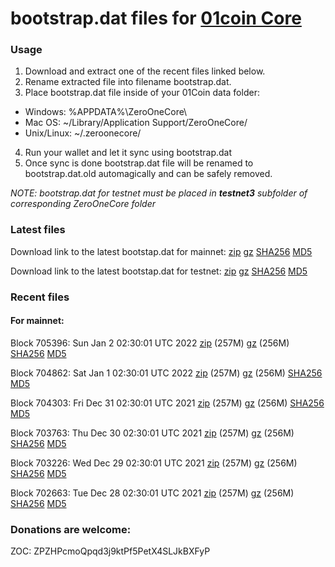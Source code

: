# bootstrap.dat files for [01coin Core](https://01coin.io)

### Usage

1. Download and extract one of the recent files linked below.
2. Rename extracted file into filename bootstrap.dat.
3. Place bootstrap.dat file inside of your 01Coin data folder:
 - Windows: %APPDATA%\ZeroOneCore\
 - Mac OS: ~/Library/Application Support/ZeroOneCore/
 - Unix/Linux: ~/.zeroonecore/
4. Run your wallet and let it sync using bootstrap.dat
5. Once sync is done bootstrap.dat file will be renamed to bootstrap.dat.old automagically and can be safely removed.

_NOTE: bootstrap.dat for testnet must be placed in **testnet3** subfolder of corresponding ZeroOneCore folder_

### Latest files
Download link to the latest bootstap.dat for mainnet: [zip](https://files.01coin.io/mainnet/bootstrap.dat.zip) [gz](https://files.01coin.io/mainnet/bootstrap.dat.tar.gz) [SHA256](https://files.01coin.io/mainnet/sha256.txt) [MD5](https://files.01coin.io/mainnet/md5.txt)

Download link to the latest bootstap.dat for testnet: [zip](https://files.01coin.io/testnet/bootstrap.dat.zip) [gz](https://files.01coin.io/testnet/bootstrap.dat.tar.gz) [SHA256](https://files.01coin.io/testnet/sha256.txt) [MD5](https://files.01coin.io/testnet/md5.txt)

### Recent files

#### For mainnet:

Block 705396: Sun Jan  2 02:30:01 UTC 2022 [zip](https://files.01coin.io/mainnet/2022-01-02/bootstrap.dat.zip) (257M) [gz](https://files.01coin.io/mainnet/2022-01-02/bootstrap.dat.tar.gz) (256M) [SHA256](https://files.01coin.io/mainnet/2022-01-02/sha256.txt) [MD5](https://files.01coin.io/mainnet/2022-01-02/md5.txt)

Block 704862: Sat Jan  1 02:30:01 UTC 2022 [zip](https://files.01coin.io/mainnet/2022-01-01/bootstrap.dat.zip) (257M) [gz](https://files.01coin.io/mainnet/2022-01-01/bootstrap.dat.tar.gz) (256M) [SHA256](https://files.01coin.io/mainnet/2022-01-01/sha256.txt) [MD5](https://files.01coin.io/mainnet/2022-01-01/md5.txt)

Block 704303: Fri Dec 31 02:30:01 UTC 2021 [zip](https://files.01coin.io/mainnet/2021-12-31/bootstrap.dat.zip) (257M) [gz](https://files.01coin.io/mainnet/2021-12-31/bootstrap.dat.tar.gz) (256M) [SHA256](https://files.01coin.io/mainnet/2021-12-31/sha256.txt) [MD5](https://files.01coin.io/mainnet/2021-12-31/md5.txt)

Block 703763: Thu Dec 30 02:30:01 UTC 2021 [zip](https://files.01coin.io/mainnet/2021-12-30/bootstrap.dat.zip) (257M) [gz](https://files.01coin.io/mainnet/2021-12-30/bootstrap.dat.tar.gz) (256M) [SHA256](https://files.01coin.io/mainnet/2021-12-30/sha256.txt) [MD5](https://files.01coin.io/mainnet/2021-12-30/md5.txt)

Block 703226: Wed Dec 29 02:30:01 UTC 2021 [zip](https://files.01coin.io/mainnet/2021-12-29/bootstrap.dat.zip) (257M) [gz](https://files.01coin.io/mainnet/2021-12-29/bootstrap.dat.tar.gz) (256M) [SHA256](https://files.01coin.io/mainnet/2021-12-29/sha256.txt) [MD5](https://files.01coin.io/mainnet/2021-12-29/md5.txt)

Block 702663: Tue Dec 28 02:30:01 UTC 2021 [zip](https://files.01coin.io/mainnet/2021-12-28/bootstrap.dat.zip) (257M) [gz](https://files.01coin.io/mainnet/2021-12-28/bootstrap.dat.tar.gz) (256M) [SHA256](https://files.01coin.io/mainnet/2021-12-28/sha256.txt) [MD5](https://files.01coin.io/mainnet/2021-12-28/md5.txt)


### Donations are welcome:

ZOC: ZPZHPcmoQpqd3j9ktPf5PetX4SLJkBXFyP
